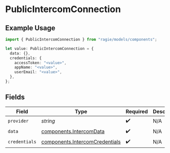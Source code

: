 # PublicIntercomConnection

## Example Usage

```typescript
import { PublicIntercomConnection } from "ragie/models/components";

let value: PublicIntercomConnection = {
  data: {},
  credentials: {
    accessToken: "<value>",
    appName: "<value>",
    userEmail: "<value>",
  },
};
```

## Fields

| Field                                                                            | Type                                                                             | Required                                                                         | Description                                                                      |
| -------------------------------------------------------------------------------- | -------------------------------------------------------------------------------- | -------------------------------------------------------------------------------- | -------------------------------------------------------------------------------- |
| `provider`                                                                       | *string*                                                                         | :heavy_check_mark:                                                               | N/A                                                                              |
| `data`                                                                           | [components.IntercomData](../../models/components/intercomdata.md)               | :heavy_check_mark:                                                               | N/A                                                                              |
| `credentials`                                                                    | [components.IntercomCredentials](../../models/components/intercomcredentials.md) | :heavy_check_mark:                                                               | N/A                                                                              |